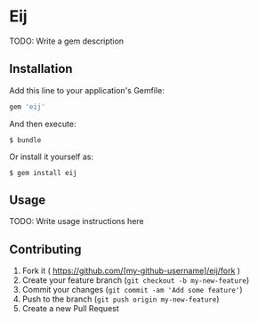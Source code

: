 # Eij

TODO: Write a gem description

## Installation

Add this line to your application's Gemfile:

```ruby
gem 'eij'
```

And then execute:

    $ bundle

Or install it yourself as:

    $ gem install eij

## Usage

TODO: Write usage instructions here

## Contributing

1. Fork it ( https://github.com/[my-github-username]/eij/fork )
2. Create your feature branch (`git checkout -b my-new-feature`)
3. Commit your changes (`git commit -am 'Add some feature'`)
4. Push to the branch (`git push origin my-new-feature`)
5. Create a new Pull Request
